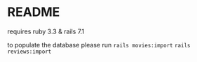 # README

requires ruby 3.3 & rails 7.1

to populate the database please run 
`rails movies:import`
`rails reviews:import`
